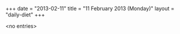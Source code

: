 +++
date = "2013-02-11"
title = "11 February 2013 (Monday)"
layout = "daily-diet"
+++

\<no entries\>